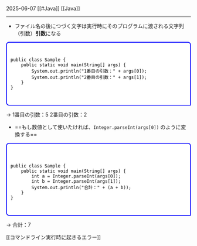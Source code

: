 2025-06-07
[[#Java]]
[[Java]]


---
- ファイル名の後につづく文字は実行時にそのプログラムに渡される文字列（引数）**引数**になる


<div style="
  border: 2px solid blue;
  background-color: white;
  padding: 10px; 
  border-radius: 8px 8px 0px 8px;
  color: black;
  font-family: monospace;
  white-space: pre;
">
<pre><code>public class Sample {
    public static void main(String[] args) {
        System.out.println("1番目の引数：" + args[0]);
        System.out.println("2番目の引数：" + args[1]);
    }
}</code></pre>
</div>

→
1番目の引数：5
2番目の引数：2

- ==もし数値として使いたければ、`Integer.parseInt(args[0])` のように変換する==

<div style="
  border: 2px solid blue;
  background-color: white;
  padding: 10px; 
  border-radius: 8px 8px 0px 8px;
  color: black;
  font-family: monospace;
  white-space: pre;
">
<pre><code>
public class Sample {
    public static void main(String[] args) {
        int a = Integer.parseInt(args[0]);
        int b = Integer.parseInt(args[1]);
        System.out.println("合計：" + (a + b));
    }
}</code></pre>
</div>

→
合計：7

[[コマンドライン実行時に起きるエラー]]



